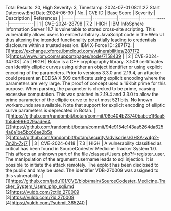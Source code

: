 Total Results: 20, High Severity: 3, Timestamp: 2024-07-01 08:11:22
Start Date:now;End Date:2024-06-30
| No. | CVE ID | Base Score | Severity | Description | References |
|-----|--------|------------|----------|-------------|------------|
| 1 | CVE-2024-28798 | 7.2  | HIGH | IBM InfoSphere Information Server 11.7 is vulnerable to stored cross-site scripting. This vulnerability allows users to embed arbitrary JavaScript code in the Web UI thus altering the intended functionality potentially leading to credentials disclosure within a trusted session.  IBM X-Force ID:  287172. | [1]https://exchange.xforce.ibmcloud.com/vulnerabilities/287172<br>[2]https://www.ibm.com/support/pages/node/7158439 |
| 2 | CVE-2024-34703 | 7.5  | HIGH | Botan is a C++ cryptography library. X.509 certificates can identify elliptic curves using either an object identifier or using explicit encoding of the parameters. Prior to versions 3.3.0 and 2.19.4, an attacker could present an ECDSA X.509 certificate using explicit encoding where the parameters are very large. The proof of concept used a 16Kbit prime for this purpose. When parsing, the parameter is checked to be prime, causing excessive computation. This was patched in 2.19.4 and 3.3.0 to allow the prime parameter of the elliptic curve to be at most 521 bits. No known workarounds are available. Note that support for explicit encoding of elliptic curve parameters is deprecated in Botan. | [1]https://github.com/randombit/botan/commit/08c404b23740babee1f6aa51b54e966029aadee4<br>[2]https://github.com/randombit/botan/commit/94e9154c143aa5264da6254a6a1be5bc66ee2b5a<br>[3]https://github.com/randombit/botan/security/advisories/GHSA-w4g2-7m2h-7xj7 |
| 3 | CVE-2024-6418 | 7.3  | HIGH | A vulnerability classified as critical has been found in SourceCodester Medicine Tracker System 1.0. This affects an unknown part of the file /classes/Users.php?f=register_user. The manipulation of the argument username leads to sql injection. It is possible to initiate the attack remotely. The exploit has been disclosed to the public and may be used. The identifier VDB-270009 was assigned to this vulnerability. | [1]https://github.com/jadu101/CVE/blob/main/SourceCodester_Medicine_Tracker_System_Users_php_sqli.md<br>[2]https://vuldb.com/?ctiid.270009<br>[3]https://vuldb.com/?id.270009<br>[4]https://vuldb.com/?submit.365240 |
